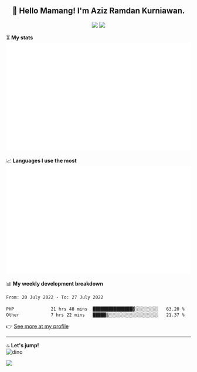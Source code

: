 <h2 align="center">👋 Hello Mamang! I'm Aziz Ramdan Kurniawan.</h2>  
<p align="center">
  <img src="https://komarev.com/ghpvc/?username=azizramdan">
  <img src="https://wakatime.com/badge/user/90056fa0-4c31-4eca-954e-2a3ac05896f9.svg">
</p>
    
⏳ **My stats**  
![](https://raw.githubusercontent.com/azizramdan/github-stats/master/generated/overview.svg#gh-dark-mode-only)

📈 **Languages I use the most**  
![](https://raw.githubusercontent.com/azizramdan/github-stats/master/generated/languages.svg#gh-dark-mode-only)

📊 **My weekly development breakdown**
<!--START_SECTION:waka-->

```text
From: 20 July 2022 - To: 27 July 2022

PHP              21 hrs 48 mins  ███████████████▓░░░░░░░░░   63.20 %
Other            7 hrs 22 mins   █████▒░░░░░░░░░░░░░░░░░░░   21.37 %
```

<!--END_SECTION:waka-->
👉 [See more at my profile](https://wakatime.com/@azizramdan)
***
🔝 **Let's jump!**  
![dino](https://raw.githubusercontent.com/azizramdan/azizramdan/master/dino.gif)  

![](https://hit.yhype.me/github/profile?user_id=27954794)
